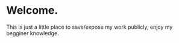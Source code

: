 <h1>Welcome.</h1>

<p>This is just a little place to save/expose my work publicly, enjoy my begginer knowledge.</p>



